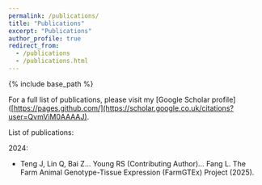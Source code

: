 ```yaml
---
permalink: /publications/
title: "Publications"
excerpt: "Publications"
author_profile: true
redirect_from: 
  - /publications
  - /publications.html
---
```


{% include base_path %}

For a full list of publications, please visit my [Google Scholar profile]([https://pages.github.com/](https://scholar.google.co.uk/citations?user=QvmViM0AAAAJ).

List of publications:

2024:
* Teng J, Lin Q, Bai Z… Young RS (Contributing Author)… Fang L. The Farm Animal Genotype-Tissue Expression (FarmGTEx) Project (2025). 
